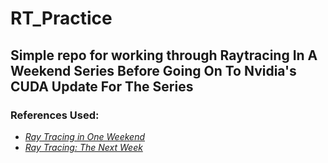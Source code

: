 # RT_Practice

## Simple repo for working through Raytracing In A Weekend Series Before Going On To Nvidia's CUDA Update For The Series

### References Used:

- [_Ray Tracing in One Weekend_](https://raytracing.github.io/books/RayTracingInOneWeekend.html)
- [_Ray Tracing: The Next Week_](https://raytracing.github.io/books/RayTracingTheNextWeek.html)